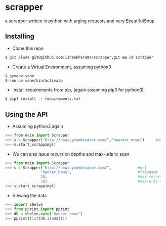 # scrapper
a scrapper written in python with urging requests and very BeautifulSoup

## Installing  
* Clone this repo  
```bash
$ git clone git@github.com:ishankhare07/scrapper.git && cd scrapper
```  
* Create a Virtual Environment, assuming python3  
```bash
$ pyvenv venv
$ source venv/bin/activate
```
* Install requirements from pip, (again assuming pip3 for python3)
```bash
$ pip3 install -r requirements.txt
```  

## Using the API
* Assuming python3 again  
```python
>>> from main import Scrapper
>>> s = Scrapper("http://news.ycombinator.com/","heacker_news")     #url, filename to store data
>>> s.start_scrapping()
```

* We can also issue recursion depths and max-urls to scan
```python
>>> from main import Scrapper
>>> s = Scrapper("http://news.ycombinator.com/",            #url
                "hacker_news",                              #filename to store data
                20,                                         #max-recursion depth
                30)                                         #max-urls to scan
>>> s.start_scrapping()
```

* Viewing the data
```python
>>> import shelve
>>> from pprint import pprint
>>> db = shelve.open('hacker_news')
>>> pprint(list(db.items()))
```
